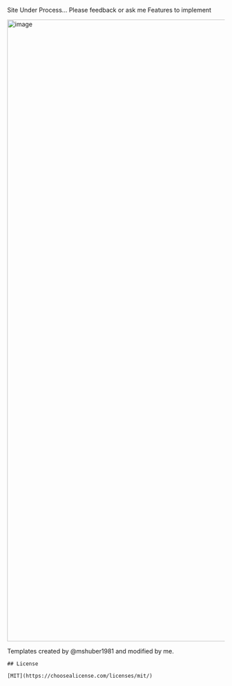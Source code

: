
Site Under Process... Please feedback or ask me Features to implement



<img width="1440" alt="image" src="https://user-images.githubusercontent.com/66947064/215591807-8dc7472f-b771-494f-9245-6a117b45719f.png">




Templates created by @mshuber1981 and modified by me.

```
## License

[MIT](https://choosealicense.com/licenses/mit/)
